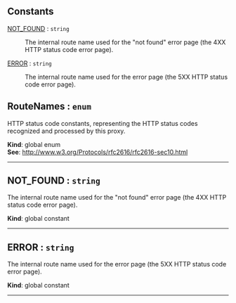 ## Constants

<dl>
<dt><a href="#NOT_FOUND">NOT_FOUND</a> : <code>string</code></dt>
<dd><p>The internal route name used for the &quot;not found&quot; error page (the 4XX
HTTP status code error page).</p>
</dd>
<dt><a href="#ERROR">ERROR</a> : <code>string</code></dt>
<dd><p>The internal route name used for the error page (the 5XX HTTP status
code error page).</p>
</dd>
</dl>

<a name="RouteNames"></a>

## RouteNames : <code>enum</code>
HTTP status code constants, representing the HTTP status codes recognized
and processed by this proxy.

**Kind**: global enum  
**See**: http://www.w3.org/Protocols/rfc2616/rfc2616-sec10.html  

* * *

<a name="NOT_FOUND"></a>

## NOT_FOUND : <code>string</code>
The internal route name used for the "not found" error page (the 4XX
HTTP status code error page).

**Kind**: global constant  

* * *

<a name="ERROR"></a>

## ERROR : <code>string</code>
The internal route name used for the error page (the 5XX HTTP status
code error page).

**Kind**: global constant  

* * *

